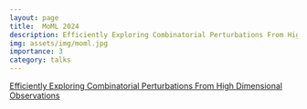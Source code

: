 ```yaml
---
layout: page
title:  MoML 2024
description: Efficiently Exploring Combinatorial Perturbations From High Dimensional Observations
img: assets/img/moml.jpg
importance: 3
category: talks
---
```


[Efficiently Exploring Combinatorial Perturbations From High Dimensional Observations](https://www.youtube.com/watch?v=8ZjqsgsPV_0)
